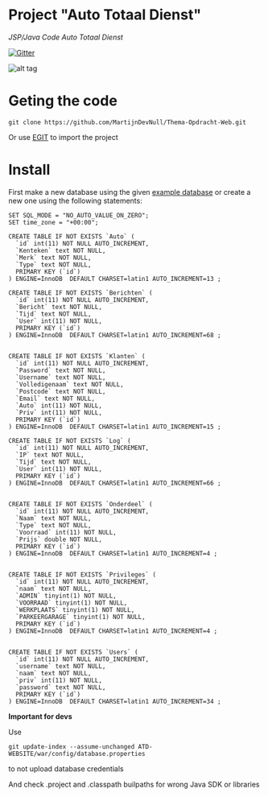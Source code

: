 # Project "Auto Totaal Dienst"
*JSP/Java Code Auto Totaal Dienst*

[![Gitter](https://badges.gitter.im/Join%20Chat.svg)](https://gitter.im/MartijnDevNull/Thema-Opdracht-Web?utm_source=badge&utm_medium=badge&utm_campaign=pr-badge&utm_content=body_badge)

![alt tag](https://i.imgur.com/O7eExDz.png)

# Geting the code
`git clone https://github.com/MartijnDevNull/Thema-Opdracht-Web.git`

Or use [EGIT](https://eclipse.org/egit/) to import the project

# Install
First make a new database using the given [example database](ATD-WEBSITE/setup/autototaaldienst.sql) or create a new one using the following statements:

```
SET SQL_MODE = "NO_AUTO_VALUE_ON_ZERO";
SET time_zone = "+00:00";

CREATE TABLE IF NOT EXISTS `Auto` (
  `id` int(11) NOT NULL AUTO_INCREMENT,
  `Kenteken` text NOT NULL,
  `Merk` text NOT NULL,
  `Type` text NOT NULL,
  PRIMARY KEY (`id`)
) ENGINE=InnoDB  DEFAULT CHARSET=latin1 AUTO_INCREMENT=13 ;

CREATE TABLE IF NOT EXISTS `Berichten` (
  `id` int(11) NOT NULL AUTO_INCREMENT,
  `Bericht` text NOT NULL,
  `Tijd` text NOT NULL,
  `User` int(11) NOT NULL,
  PRIMARY KEY (`id`)
) ENGINE=InnoDB  DEFAULT CHARSET=latin1 AUTO_INCREMENT=68 ;


CREATE TABLE IF NOT EXISTS `Klanten` (
  `id` int(11) NOT NULL AUTO_INCREMENT,
  `Password` text NOT NULL,
  `Username` text NOT NULL,
  `Volledigenaam` text NOT NULL,
  `Postcode` text NOT NULL,
  `Email` text NOT NULL,
  `Auto` int(11) NOT NULL,
  `Priv` int(11) NOT NULL,
  PRIMARY KEY (`id`)
) ENGINE=InnoDB  DEFAULT CHARSET=latin1 AUTO_INCREMENT=15 ;

CREATE TABLE IF NOT EXISTS `Log` (
  `id` int(11) NOT NULL AUTO_INCREMENT,
  `IP` text NOT NULL,
  `Tijd` text NOT NULL,
  `User` int(11) NOT NULL,
  PRIMARY KEY (`id`)
) ENGINE=InnoDB  DEFAULT CHARSET=latin1 AUTO_INCREMENT=66 ;


CREATE TABLE IF NOT EXISTS `Onderdeel` (
  `id` int(11) NOT NULL AUTO_INCREMENT,
  `Naam` text NOT NULL,
  `Type` text NOT NULL,
  `Voorraad` int(11) NOT NULL,
  `Prijs` double NOT NULL,
  PRIMARY KEY (`id`)
) ENGINE=InnoDB  DEFAULT CHARSET=latin1 AUTO_INCREMENT=4 ;


CREATE TABLE IF NOT EXISTS `Privileges` (
  `id` int(11) NOT NULL AUTO_INCREMENT,
  `naam` text NOT NULL,
  `ADMIN` tinyint(1) NOT NULL,
  `VOORRAAD` tinyint(1) NOT NULL,
  `WERKPLAATS` tinyint(1) NOT NULL,
  `PARKEERGARAGE` tinyint(1) NOT NULL,
  PRIMARY KEY (`id`)
) ENGINE=InnoDB  DEFAULT CHARSET=latin1 AUTO_INCREMENT=4 ;


CREATE TABLE IF NOT EXISTS `Users` (
  `id` int(11) NOT NULL AUTO_INCREMENT,
  `username` text NOT NULL,
  `naam` text NOT NULL,
  `priv` int(11) NOT NULL,
  `password` text NOT NULL,
  PRIMARY KEY (`id`)
) ENGINE=InnoDB  DEFAULT CHARSET=latin1 AUTO_INCREMENT=34 ;
```

**Important for devs**

Use 

`git update-index --assume-unchanged ATD-WEBSITE/war/config/database.properties` 

to not upload database credentials

And check .project and .classpath builpaths for wrong Java SDK or libraries
